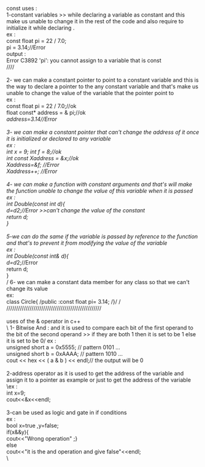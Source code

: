 const uses :\
1-constant variables >> while declaring a variable as constant and this make us unable to change
it in the rest of the code and also require to initialize it while declaring .\
ex :\
const float pi = 22 / 7.0;\
pi = 3.14;//Error\
output :\
Error	C3892	'pi': you cannot assign to a variable that is const\
////\
\
2- we can make a constant pointer to point to a constant variable and this is the way to
declare a pointer to the any constant variable and that's make us unable to change the value
of the variable that the pointer point to\
ex :\
const float pi = 22 / 7.0;//ok\
float const* address = & pi;//ok\
*address=3.14//Error\
\
3- we can make a constant pointer that can't change the address of it once it is
initialized or declared to any variable\
ex :\
int x = 9;  int f = 8;//ok\
int *const Xaddress = &x;//ok\
Xaddress=&f; //Error\
Xaddress++; //Error\
\
4- we can make a function with constant arguments and that's will make the function unable
to change the value of this variable when it is passed \
ex :\
int Double(const int d){\
    d=d*2;//Error >>can't change the value of the constant \
    return d;\
    }\
\
5-we can do the same if the variable is passed by reference to the function and that's to 
prevent it from modifying the value of the variable \
ex : \
int Double(const int& d){\
d=d*2;//Error\
return d;\
}\
/
6- we can make a constant data member for any class so that we can't change its value\
ex:\
class Circle{
/public :const float pi= 3.14;
/}/
/
/////////////////////////////////////////////////\
\
uses of the & operator in c++\
\ 
1- Bitwise And : and it is used to compare each bit of the first operand to 
the bit of the second operand >> if they are both 1 then it is set to be 1
else it is set to be 0/
ex :\
unsigned short a = 0x5555;      // pattern 0101 ...  \
unsigned short b = 0xAAAA;      // pattern 1010 ...\
cout << hex << ( a & b ) << endl;// the output will be 0\
\
2-address operator as it is used to get the address of the variable and assign it 
to a pointer as example or just to get the address of the variable 
\ex : \
int x=9;\
cout<<&x<<endl;\
\
3-can be used as logic and gate in if conditions \
ex : \
bool x=true ,y=false;\
if(x&&y){\
cout<<"Wrong operation" ;}\
else \
cout<<"it is the and operation and give false"<<endl;\
\

    
